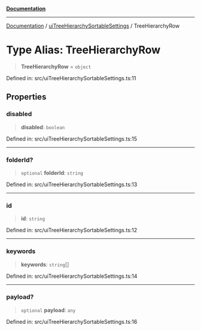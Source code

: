 [**Documentation**](../../README.md)

***

[Documentation](../../README.md) / [uiTreeHierarchySortableSettings](../README.md) / TreeHierarchyRow

# Type Alias: TreeHierarchyRow

> **TreeHierarchyRow** = `object`

Defined in: src/uiTreeHierarchySortableSettings.ts:11

## Properties

### disabled

> **disabled**: `boolean`

Defined in: src/uiTreeHierarchySortableSettings.ts:15

***

### folderId?

> `optional` **folderId**: `string`

Defined in: src/uiTreeHierarchySortableSettings.ts:13

***

### id

> **id**: `string`

Defined in: src/uiTreeHierarchySortableSettings.ts:12

***

### keywords

> **keywords**: `string`[]

Defined in: src/uiTreeHierarchySortableSettings.ts:14

***

### payload?

> `optional` **payload**: `any`

Defined in: src/uiTreeHierarchySortableSettings.ts:16
